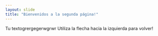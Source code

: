 ```yaml
---
layout: slide
title: "Bienvenidos a la segunda página!"
---
```

Tu textogrergegerwgrwr
Utiliza la flecha hacia la izquierda para volver!

